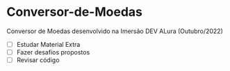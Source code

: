 # Conversor-de-Moedas
Conversor de Moedas desenvolvido na Imersão DEV ALura (Outubro/2022)

- [ ] Estudar Material Extra
- [ ] Fazer desafios propostos
- [ ] Revisar código 
